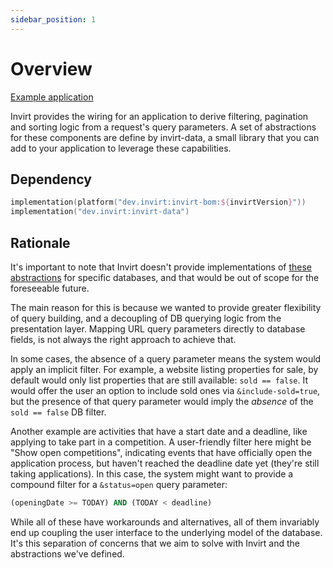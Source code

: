 ```yaml
---
sidebar_position: 1
---
```


# Overview

[Example application](https://github.com/resoluteworks/invirt/tree/main/examples/data-querying)

Invirt provides the wiring for an application to derive filtering, pagination and sorting logic
from a request's query parameters. A set of abstractions for these components are define
by invirt-data, a small library that you can add to your application to leverage these
capabilities.

## Dependency
```kotlin
implementation(platform("dev.invirt:invirt-bom:${invirtVersion}"))
implementation("dev.invirt:invirt-data")
```

## Rationale
It's important to note that Invirt doesn't provide implementations of [these abstractions](/docs/api/invirt-data/data-filter)
for specific databases, and that would be out of scope for the foreseeable future.

The main reason for this is because we wanted to provide greater flexibility of query building,
and a decoupling of DB querying logic from the presentation layer. Mapping URL query parameters
directly to database fields, is not always the right approach to achieve that.

In some cases, the absence of a query parameter means the system would apply an implicit filter.
For example, a website listing properties for sale, by default would only list
properties that are still available: `sold == false`. It would offer the user an option to include sold ones
via `&include-sold=true`, but the presence of that query parameter would imply the _absence_ of the
`sold == false` DB filter.

Another example are activities that have a start date and a deadline, like
applying to take part in a competition. A user-friendly filter here might be "Show open competitions", indicating
events that have officially open the application process, but haven't reached the deadline date yet (they're still
taking applications). In this case, the system might want to provide a compound filter for a `&status=open` query parameter:
```sql
(openingDate >= TODAY) AND (TODAY < deadline)
```

While all of these have workarounds and alternatives, all of them invariably end up coupling the user interface
to the underlying model of the database. It's this separation of concerns that we aim to solve with Invirt and the
abstractions we've defined.
